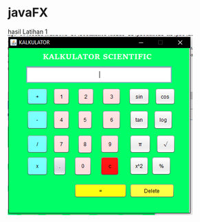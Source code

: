 # javaFX
hasil Latihan 1<br>
![alt text](https://github.com/mesati/javaFX/blob/master/hasil_kalkul.PNG)
<br>
